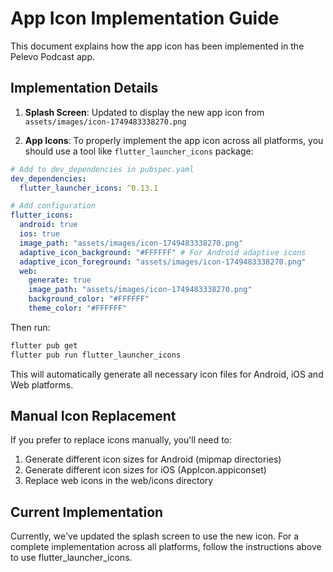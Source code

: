 # App Icon Implementation Guide

This document explains how the app icon has been implemented in the Pelevo Podcast app.

## Implementation Details

1. **Splash Screen**: Updated to display the new app icon from `assets/images/icon-1749483338270.png`

2. **App Icons**: To properly implement the app icon across all platforms, you should use a tool like `flutter_launcher_icons` package:

```yaml
# Add to dev_dependencies in pubspec.yaml
dev_dependencies:
  flutter_launcher_icons: ^0.13.1

# Add configuration
flutter_icons:
  android: true
  ios: true
  image_path: "assets/images/icon-1749483338270.png"
  adaptive_icon_background: "#FFFFFF" # For Android adaptive icons
  adaptive_icon_foreground: "assets/images/icon-1749483338270.png"
  web:
    generate: true
    image_path: "assets/images/icon-1749483338270.png"
    background_color: "#FFFFFF"
    theme_color: "#FFFFFF"
```

Then run:
```bash
flutter pub get
flutter pub run flutter_launcher_icons
```

This will automatically generate all necessary icon files for Android, iOS and Web platforms.

## Manual Icon Replacement

If you prefer to replace icons manually, you'll need to:

1. Generate different icon sizes for Android (mipmap directories)
2. Generate different icon sizes for iOS (AppIcon.appiconset)
3. Replace web icons in the web/icons directory

## Current Implementation

Currently, we've updated the splash screen to use the new icon. For a complete implementation across all platforms, follow the instructions above to use flutter_launcher_icons.